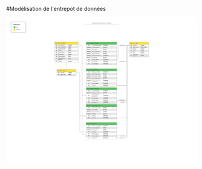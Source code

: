 #Modélisation de l'entrepot de données

![Schéma du DWH](/Img/Modélisation_Entrepot_de_données.png)
